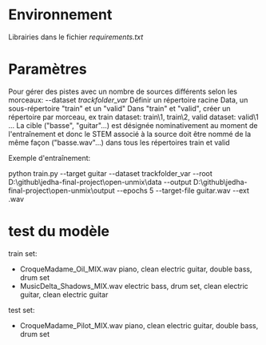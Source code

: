 # Environnement

Librairies dans le fichier *requirements.txt*

# Paramètres

Pour gérer des pistes avec un nombre de sources différents selon les morceaux: --dataset *trackfolder_var*
Définir un répertoire racine Data, un sous-répertoire "train" et un "valid"
Dans "train" et "valid", créer un répertoire par morceau, ex train dataset: train\1, train\2, valid dataset: valid\1 ...
La cible ("basse", "guitar"...) est désignée nominativement au moment de l'entraînement et donc le STEM associé à la source doit être nommé de la même façon ("basse.wav"...) dans tous les répertoires train et valid

Exemple d'entraînement:

python train.py 
    --target guitar 
    --dataset trackfolder_var 
    --root D:\github\jedha-final-project\open-unmix\data 
    --output D:\github\jedha-final-project\open-unmix\output 
    --epochs 5 
    --target-file guitar.wav 
    --ext .wav

# test du modèle

train set:
- CroqueMadame_Oil_MIX.wav
piano, clean electric guitar, double bass, drum set
- MusicDelta_Shadows_MIX.wav
electric bass, drum set, clean electric guitar, clean electric guitar

test set:
- CroqueMadame_Pilot_MIX.wav
piano, clean electric guitar, double bass, drum set


